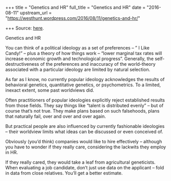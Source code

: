 +++
title = "Genetics and HR"
full_title = "Genetics and HR"
date = "2016-08-11"
upstream_url = "https://westhunt.wordpress.com/2016/08/11/genetics-and-hr/"

+++
Source: [here](https://westhunt.wordpress.com/2016/08/11/genetics-and-hr/).

Genetics and HR

You can think of a political ideology as a set of preferences – ” I Like
Candy!” – plus a theory of how things work – “lower marginal tax rates
will increase economic growth and technological progress”. Generally,
the self-destructiveness of the preferences and inaccuracy of the
world-theory associated with a particular ideology are limited by
natural selection.

As far as I know, no currently popular ideology acknowledges the results
of behavioral genetics, quantitative genetics, or psychometrics. To a
limited, inexact extent, some past worldviews did.

Often practitioners of popular ideologies explicitly reject established
results from those fields. They say things like “talent is distributed
evenly” – but of course that’s not true. They make plans based on such
falsehoods, plans that naturally fail, over and over and over again.

But practical people are also influenced by currently fashionable
ideologies – their worldview limits what ideas can be discussed or even
conceived of.

Obviously (you’d think) companies would like to hire effectively –
although you have to wonder if they really care, considering the
lackwits they employ in HR.

If they really cared, they would take a leaf from agricultural
geneticists. When evaluating a job candidate, don’t just use data on the
applicant – fold in data from close relatives. You’ll get a better
estimate.

